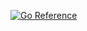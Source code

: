[![Go Reference](https://pkg.go.dev/badge/github.com/tardisx/haiku-detector.svg)](https://pkg.go.dev/github.com/tardisx/haiku-detector)
